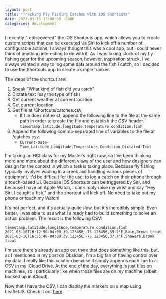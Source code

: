 ```yaml
---
layout: post
title: "Tracking Fly Fishing Catches with iOS Shortcuts"
date: 2021-03-16 13:00:00 -0400
categories: development
---
```

I recently "rediscovered" the iOS Shortcuts app, which allows you to create custom scripts that can be executed via Siri to kick off a number of configurable actions. I always thought this was a cool app, but I could never think of anything interesting to do with it. As I was taking stock of my fly fishing gear for the upcoming season, however, inspiration struck. I've always wanted a way to log some data around the fish I catch, so I decided to use the Shortcuts app to create a simple tracker.

The steps of the shortcut are:
1. Speak "What kind of fish did you catch"
2. Dictate text (say the type of fish)
3. Get current weather at current location
4. Get current location
5. Get file at /Shortcuts/catches.csv
    - If file does not exist, append the following line to the file at the same path in order to create the file and establish the CSV header.
    `timestamp,latitude,longitude,temperature,condition,fish`
6. Append the following comma-separated line of variables to the file at /catches.csv.
    - `Current-Date-Time,Latitude,Longitude,Temperature,Condition,Dictated-Text`

I'm taking an HCI class for my Master's right now, so I've been thinking more and more about the different views of the user and how designers can design for the context in which a task is taking place. Because fly fishing typically involves wading in a creek and handling various pieces of equipment, it'd be difficult for the user to log a catch on their phone through a touch-based UI. Because iOS Shortcuts can be triggered by Siri, and because I have an Apple Watch, I can simply raise my wrist and say "Hey Siri, I caught a fish," and the shortcut will kick off. No need to take out my phone or touch my Watch!

It's not perfect, and it's actually quite slow, but it's incredibly simple. Even better, I was able to use what I already had to build something to solve an actual problem. The result is the following CSV:
```
timestamp,latitude,longitude,temperature,condition,fish
2021-03-16T16:12:50-04:00,39.123456,-75.123456,39.2°F,Rain,Brown trout
2021-03-16T16:55:40-04:00,39.123456,-75.123456,37.4°F,Showers,Brook trout
```

I'm sure there's already an app out there that does something like this, but, as I mentioned in my post on Obsidian, I'm a big fan of having control over my data. I really like this solution because it simply appends each line to a CSV in my iCloud Drive. At the end of the day, everything is just files on machines, so I particularly like when those files are on _my_ machine (albeit, backed up in iCloud).

Now that I have the CSV, I can display the markers on a map using LeafletJS. Check it out [here](/fish-tracker).